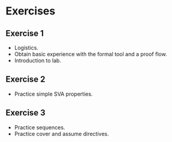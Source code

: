 # Exercises

## Exercise 1
- Logistics.
- Obtain basic experience with the formal tool and a proof flow.
- Introduction to lab.

## Exercise 2
- Practice simple SVA properties.

## Exercise 3
- Practice sequences.
- Practice cover and assume directives.
